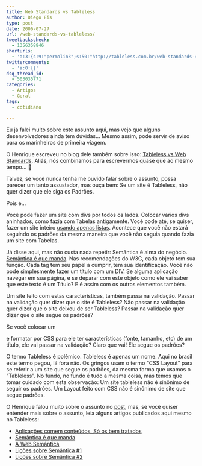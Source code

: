 ```yaml
---
title: Web Standards vs Tableless
author: Diego Eis
type: post
date: 2006-07-27
url: /web-standards-vs-tableless/
tweetbackscheck:
  - 1356358846
shorturls:
  - 'a:3:{s:9:"permalink";s:50:"http://tableless.com.br/web-standards-vs-tableless";s:7:"tinyurl";s:26:"http://tinyurl.com/452t7ux";s:4:"isgd";s:19:"http://is.gd/kzgdBB";}'
twittercomments:
  - 'a:0:{}'
dsq_thread_id:
  - 503035771
categories:
  - Artigos
  - Geral
tags:
  - cotidiano

---
```

Eu já falei muito sobre este assunto aqui, mas vejo que alguns desenvolvedores ainda tem dúvidas&#8230; Mesmo assim, pode servir de aviso para os marinheiros de primeira viagem.
  
O Henrique escreveu no blog dele também sobre isso: [Tableless vs Web Standards][1]. Aliás, nós combinamos para escrevermos quase que ao mesmo tempo&#8230; 🙂

Talvez, se você nunca tenha me ouvido falar sobre o assunto, possa parecer um tanto assustador, mas ouça bem: Se um site é Tableless, não quer dizer que ele siga os Padrões.
  
Pois é&#8230;

Você pode fazer um site com divs por todos os lados. Colocar vários divs aninhados, como fazia com Tabelas antigamente. Você pode até, se quiser, fazer um site inteiro [usando apenas listas][2]. Acontece que você não estará seguindo os padrões da mesma maneira que você não seguia quando fazia um site com Tabelas.

Já disse aqui, mas não custa nada repetir: Semântica é alma do negócio. [Semântica é que manda][3]. Nas recomendações do W3C, cada objeto tem sua função. Cada tag tem seu papel a cumprir, tem sua identificação. Você não pode simplesmente fazer um título com um DIV. Se alguma aplicação navegar em sua página, e se deparar com este objeto como ele vai saber que este texto é um Título? E é assim com os outros elementos também.

Um site feito com estas características, também passa na validação. Passar na validação quer dizer que o site é Tableless? Não passar na validação quer dizer que o site deixou de ser Tableless? Passar na validação quer dizer que o site segue os padrões?
  
Se você colocar um <p> e formatar por CSS para ele ter características (fonte, tamanho, etc) de um título, ele vai passar na validação? Claro que vai! Ele segue os padrões?

O termo Tableless é polêmico. Tableless é apenas um nome. Aqui no brasil este termo pegou, lá fora não. Os gringos usam o termo &#8220;CSS Layout&#8221; para se referir a um site que segue os padrões, da mesma forma que usamos o &#8220;Tableless&#8221;. No fundo, no fundo é tudo a mesma coisa, mas temos que tomar cuidado com esta observação: Um site tableless não é sinônimo de seguir os padrões. Um Layout feito com CSS não é sinônimo de site que segue padrões.

O Henrique falou muito sobre o assunto no [post][1], mas, se você quiser entender mais sobre o assunto, leia alguns artigos publicados aqui mesmo no Tableless:

  *  [Aplicações comem conteúdos. Só os bem tratados][4]
  * [Semântica é que manda][3]
  * [A Web Semântica][5]
  * [Lições sobre Semântica #1][6]
  * [Lições sobre Semântica #2][7]

 [1]: http://www.revolucao.etc.br/archives/tableless-vs-web-standards/
 [2]: http://www.google.com.br/url?sa=t&ct=res&cd=1&url=http%3A%2F%2Fsomerandomdude.net%2Fprojects%2Fwebdev%2Fdivless%2F&ei=qkvJRJmfBby4auvdiNIM&sig2=3qylQ-STKkAeV06n6JS2FA
 [3]: http://tableless.com.br/a-semantica-e-que-manda
 [4]: http://tableless.com.br/aplicacoes-comem-conteudo
 [5]: http://tableless.com.br/aprenda/a-web-semantica/
 [6]: http://tableless.com.br/licoes_sobre_semantica_1
 [7]: http://tableless.com.br/licoes_sobre_semantica_2